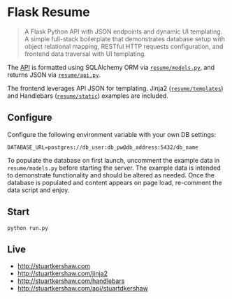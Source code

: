 Flask Resume
===
> A Flask Python API with JSON endpoints and dynamic UI templating. A simple full-stack boilerplate that demonstrates database setup with object relational mapping, RESTful HTTP requests configuration, and frontend data traversal with UI templating.

The [API](http://stuartkershaw.com/api/stuartdkershaw) is formatted using SQLAlchemy ORM via [`resume/models.py`](https://github.com/stuartkershaw/flask-resume/blob/master/resume/models.py), and returns JSON via [`resume/api.py`](https://github.com/stuartkershaw/flask-resume/blob/master/resume/api.py).

The frontend leverages API JSON for templating. Jinja2 ([`resume/templates`](https://github.com/stuartkershaw/flask-resume/tree/master/resume/templates)) and Handlebars ([`resume/static`](https://github.com/stuartkershaw/flask-resume/blob/master/resume/static/index.html)) examples are included.

## Configure

Configure the following environment variable with your own DB settings:

```
DATABASE_URL=postgres://db_user:db_pw@db_address:5432/db_name
```

To populate the database on first launch, uncomment the example data in `resume/models.py` before starting the server. The example data is intended to demonstrate functionality and should be altered as needed. Once the database is populated and content appears on page load, re-comment the data script and enjoy.

## Start

```
python run.py
```

## Live

* http://stuartkershaw.com
* http://stuartkershaw.com/jinja2
* http://stuartkershaw.com/handlebars
* http://stuartkershaw.com/api/stuartdkershaw
